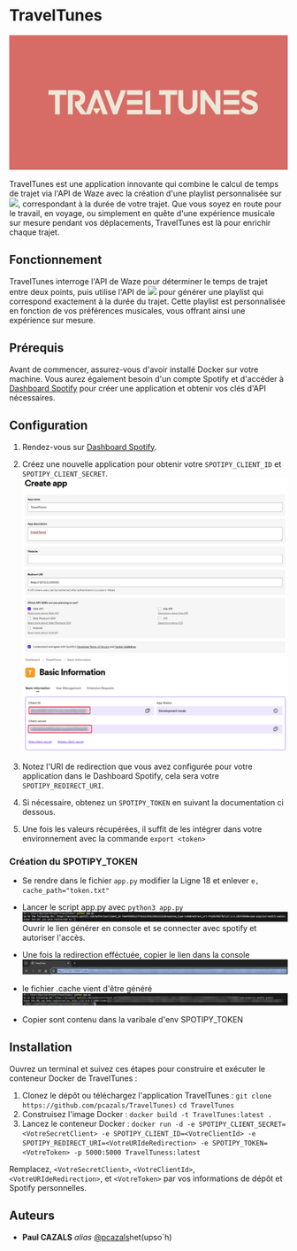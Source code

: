 # TravelTunes
![alt text](https://github.com/pcazals/traveltunes/blob/main/ressource/logo.jpg)

TravelTunes est une application innovante qui combine le calcul de temps de trajet via l'API de Waze avec la création d'une playlist personnalisée sur <img src="https://img.shields.io/badge/Spotify-1ED760?style=for-the-badge&logo=spotify&logoColor=white" />, correspondant à la durée de votre trajet. Que vous soyez en route pour le travail, en voyage, ou simplement en quête d'une expérience musicale sur mesure pendant vos déplacements, TravelTunes est là pour enrichir chaque trajet.

## Fonctionnement

TravelTunes interroge l'API de Waze pour déterminer le temps de trajet entre deux points, puis utilise l'API de <img src="https://img.shields.io/badge/Spotify-1ED760?style=for-the-badge&logo=spotify&logoColor=white" /> pour générer une playlist qui correspond exactement à la durée du trajet. Cette playlist est personnalisée en fonction de vos préférences musicales, vous offrant ainsi une expérience sur mesure.

## Prérequis

Avant de commencer, assurez-vous d'avoir installé Docker sur votre machine. Vous aurez également besoin d'un compte Spotify et d'accéder à [Dashboard Spotify](https://developer.spotify.com/dashboard/) pour créer une application et obtenir vos clés d'API nécessaires.

## Configuration

1. Rendez-vous sur [Dashboard Spotify](https://developer.spotify.com/dashboard/).
2. Créez une nouvelle application pour obtenir votre `SPOTIPY_CLIENT_ID` et `SPOTIPY_CLIENT_SECRET`.
![alt text](https://github.com/pcazals/traveltunes/blob/main/ressource/createapp.png)
![alt text](https://github.com/pcazals/traveltunes/blob/main/ressource/basicinfo.png)

3. Notez l'URI de redirection que vous avez configurée pour votre application dans le Dashboard Spotify, cela sera votre `SPOTIPY_REDIRECT_URI`.
4. Si nécessaire, obtenez un `SPOTIPY_TOKEN` en suivant la documentation ci dessous.
5. Une fois les valeurs récupérées, il suffit de les intégrer dans votre environnement avec la commande ``export <token>``

### Création du SPOTIPY_TOKEN
- Se rendre dans le fichier ``app.py`` modifier la Ligne 18 et enlever 
``e, cache_path="token.txt"``

- Lancer le script app.py avec ``python3 app.py``
![alt text](https://github.com/pcazals/traveltunes/blob/main/ressource/script1.png)
Ouvrir le lien générer en console et se connecter avec spotify et autoriser l'accès. 

- Une fois la redirection efféctuée, copier le lien dans la console
![alt text](https://github.com/pcazals/traveltunes/blob/main/ressource/script2.png)

- le fichier .cache vient d'être généré
![alt text](https://github.com/pcazals/traveltunes/blob/main/ressource/script3.png)

- Copier sont contenu dans la varibale d'env SPOTIPY_TOKEN 

## Installation

Ouvrez un terminal et suivez ces étapes pour construire et exécuter le conteneur Docker de TravelTunes :

1. Clonez le dépôt ou téléchargez l'application TravelTunes : 
``git clone https://github.com/pcazals/TravelTunes)`` 
``cd TravelTunes``
2. Construisez l'image Docker :
``docker build -t TravelTunes:latest .``
3. Lancez le conteneur Docker :
``docker run -d -e SPOTIPY_CLIENT_SECRET=<VotreSecretClient> -e SPOTIPY_CLIENT_ID=<VotreClientId> -e SPOTIPY_REDIRECT_URI=<VotreURIdeRedirection> -e SPOTIPY_TOKEN=<VotreToken> -p 5000:5000 TravelTuness:latest``

Remplacez, `<VotreSecretClient>`, `<VotreClientId>`, `<VotreURIdeRedirection>`, et `<VotreToken>` par vos informations de dépôt et Spotify personnelles.

## Auteurs

* **Paul CAZALS** _alias_ [@pcazals](https://github.com/pcazals)het(upso`h)